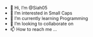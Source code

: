 - 👋 Hi, I’m @Siah05
- 👀 I’m interested in Small Caps 
- 🌱 I’m currently learning Programming 
- 💞️ I’m looking to collaborate on
- 📫 How to reach me ...

<!---
Siah05/Siah05 is a ✨ special ✨ repository because its `README.md` (this file) appears on your GitHub profile.
You can click the Preview link to take a look at your changes.
--->
